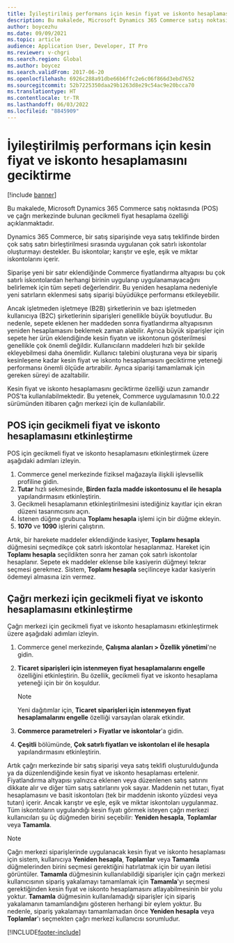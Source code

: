```yaml
---
title: İyileştirilmiş performans için kesin fiyat ve iskonto hesaplamasını geciktirme
description: Bu makalede, Microsoft Dynamics 365 Commerce satış noktasında (POS) ve çağrı merkezinde bulunan gecikmeli fiyat hesaplama özelliği açıklanmaktadır.
author: boycezhu
ms.date: 09/09/2021
ms.topic: article
audience: Application User, Developer, IT Pro
ms.reviewer: v-chgri
ms.search.region: Global
ms.author: boycez
ms.search.validFrom: 2017-06-20
ms.openlocfilehash: 6926c288a91dbe66b6ffc2e6c06f866d3ebd7652
ms.sourcegitcommit: 52b7225350daa29b1263d8e29c54ac9e20bcca70
ms.translationtype: HT
ms.contentlocale: tr-TR
ms.lasthandoff: 06/03/2022
ms.locfileid: "8845909"
---
```

# <a name="delay-exact-price-and-discount-calculation-for-improved-performance"></a>İyileştirilmiş performans için kesin fiyat ve iskonto hesaplamasını geciktirme

[!include [banner](includes/banner.md)]

Bu makalede, Microsoft Dynamics 365 Commerce satış noktasında (POS) ve çağrı merkezinde bulunan gecikmeli fiyat hesaplama özelliği açıklanmaktadır.

Dynamics 365 Commerce, bir satış siparişinde veya satış teklifinde birden çok satış satırı birleştirilmesi sırasında uygulanan çok satırlı iskontolar oluşturmayı destekler. Bu iskontolar; karıştır ve eşle, eşik ve miktar iskontolarını içerir.

Siparişe yeni bir satır eklendiğinde Commerce fiyatlandırma altyapısı bu çok satırlı iskontolardan herhangi birinin uygulanıp uygulanamayacağını belirlemek için tüm sepeti değerlendirir. Bu yeniden hesaplama nedeniyle yeni satırların eklenmesi satış siparişi büyüdükçe performansı etkileyebilir.

Ancak işletmeden işletmeye (B2B) şirketlerinin ve bazı işletmeden kullanıcıya (B2C) şirketlerinin siparişleri genellikle büyük boyutludur. Bu nedenle, sepete eklenen her maddeden sonra fiyatlandırma altyapısının yeniden hesaplamasını beklemek zaman alabilir. Ayrıca büyük siparişler için sepete her ürün eklendiğinde kesin fiyatın ve iskontonun gösterilmesi genellikle çok önemli değildir. Kullanıcıların maddeleri hızlı bir şekilde ekleyebilmesi daha önemlidir. Kullanıcı talebini oluşturana veya bir sipariş kesinleşene kadar kesin fiyat ve iskonto hesaplamasını geciktirme yeteneği performansı önemli ölçüde artırabilir. Ayrıca siparişi tamamlamak için gereken süreyi de azaltabilir.

Kesin fiyat ve iskonto hesaplamasını geciktirme özelliği uzun zamandır POS'ta kullanılabilmektedir. Bu yetenek, Commerce uygulamasının 10.0.22 sürümünden itibaren çağrı merkezi için de kullanılabilir.

## <a name="enable-delayed-price-and-discount-calculation-for-pos"></a>POS için gecikmeli fiyat ve iskonto hesaplamasını etkinleştirme

POS için gecikmeli fiyat ve iskonto hesaplamasını etkinleştirmek üzere aşağıdaki adımları izleyin.

1. Commerce genel merkezinde fiziksel mağazayla ilişkili işlevsellik profiline gidin.
1. **Tutar** hızlı sekmesinde, **Birden fazla madde iskontosunu el ile hesapla** yapılandırmasını etkinleştirin.
1. Gecikmeli hesaplamanın etkinleştirilmesini istediğiniz kayıtlar için ekran düzeni tasarımcısını açın.
1. İstenen düğme grubuna **Toplamı hesapla** işlemi için bir düğme ekleyin.
1. **1070** ve **1090** işlerini çalıştırın.

Artık, bir harekete maddeler eklendiğinde kasiyer, **Toplamı hesapla** düğmesini seçmedikçe çok satırlı iskontolar hesaplanmaz. Hareket için **Toplamı hesapla** seçildikten sonra her zaman çok satırlı iskontolar hesaplanır. Sepete ek maddeler eklense bile kasiyerin düğmeyi tekrar seçmesi gerekmez. Sistem, **Toplamı hesapla** seçilinceye kadar kasiyerin ödemeyi almasına izin vermez.

## <a name="enable-delayed-price-and-discount-calculation-for-call-center"></a>Çağrı merkezi için gecikmeli fiyat ve iskonto hesaplamasını etkinleştirme

Çağrı merkezi için gecikmeli fiyat ve iskonto hesaplamasını etkinleştirmek üzere aşağıdaki adımları izleyin.

1. Commerce genel merkezinde, **Çalışma alanları \> Özellik yönetimi**'ne gidin.
1. **Ticaret siparişleri için istenmeyen fiyat hesaplamalarını engelle** özelliğini etkinleştirin. Bu özellik, gecikmeli fiyat ve iskonto hesaplama yeteneği için bir ön koşuldur.

    > [!NOTE]
    > Yeni dağıtımlar için, **Ticaret siparişleri için istenmeyen fiyat hesaplamalarını engelle** özelliği varsayılan olarak etkindir.

1. **Commerce parametreleri \> Fiyatlar ve iskontolar**'a gidin.
1. **Çeşitli** bölümünde, **Çok satırlı fiyatları ve iskontoları el ile hesapla** yapılandırmasını etkinleştirin.

Artık çağrı merkezinde bir satış siparişi veya satış teklifi oluşturulduğunda ya da düzenlendiğinde kesin fiyat ve iskonto hesaplaması ertelenir. Fiyatlandırma altyapısı yalnızca eklenen veya düzenlenen satış satırını dikkate alır ve diğer tüm satış satırlarını yok sayar. Maddenin net tutarı, fiyat hesaplamasını ve basit iskontoları (tek bir maddenin iskonto yüzdesi veya tutarı) içerir. Ancak karıştır ve eşle, eşik ve miktar iskontoları uygulanmaz. Tüm iskontoların uygulandığı kesin fiyatı görmek isteyen çağrı merkezi kullanıcıları şu üç düğmeden birini seçebilir: **Yeniden hesapla**, **Toplamlar** veya **Tamamla**.

> [!NOTE]
> Çağrı merkezi siparişlerinde uygulanacak kesin fiyat ve iskonto hesaplaması için sistem, kullanıcıya **Yeniden hesapla**, **Toplamlar** veya **Tamamla** düğmelerinden birini seçmesi gerektiğini hatırlatmak için bir uyarı iletisi görüntüler. **Tamamla** düğmesinin kullanılabildiği siparişler için çağrı merkezi kullanıcısının sipariş yakalamayı tamamlamak için **Tamamla**'yı seçmesi gerektiğinden kesin fiyat ve iskonto hesaplamasını atlayabilmesinin bir yolu yoktur. **Tamamla** düğmesinin kullanılamadığı siparişler için sipariş yakalamanın tamamlandığını gösteren herhangi bir eylem yoktur. Bu nedenle, sipariş yakalamayı tamamlamadan önce **Yeniden hesapla** veya **Toplamlar**'ı seçmekten çağrı merkezi kullanıcısı sorumludur.

[!INCLUDE[footer-include](../includes/footer-banner.md)]

